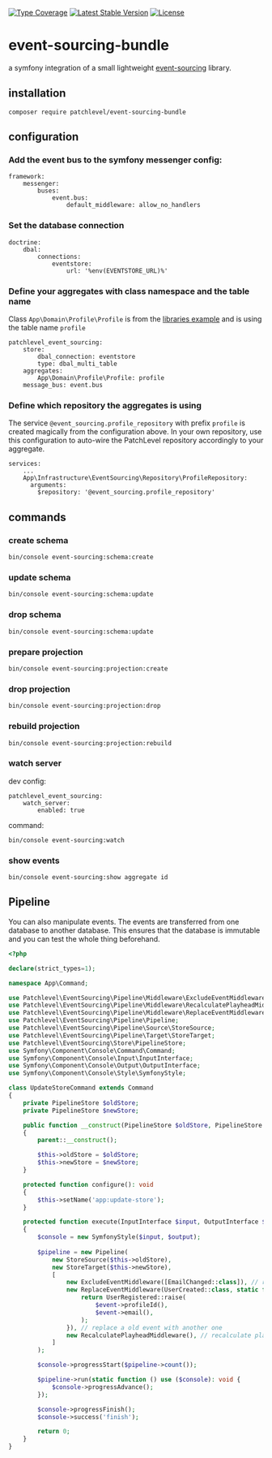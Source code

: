 [![Type Coverage](https://shepherd.dev/github/patchlevel/event-sourcing-bundle/coverage.svg)](https://shepherd.dev/github/patchlevel/event-sourcing-bundle)
[![Latest Stable Version](https://poser.pugx.org/patchlevel/event-sourcing-bundle/v)](//packagist.org/packages/patchlevel/event-sourcing-bundle)
[![License](https://poser.pugx.org/patchlevel/event-sourcing-bundle/license)](//packagist.org/packages/patchlevel/event-sourcing-bundle)

# event-sourcing-bundle

a symfony integration of a small lightweight [event-sourcing](https://github.com/patchlevel/event-sourcing) library.

## installation

```
composer require patchlevel/event-sourcing-bundle
```

## configuration

### Add the event bus to the symfony messenger config:
```
framework:
    messenger:
        buses:
            event.bus:
                default_middleware: allow_no_handlers
```

### Set the database connection 
```
doctrine:
    dbal:
        connections:
            eventstore:
                url: '%env(EVENTSTORE_URL)%'
```

### Define your aggregates with class namespace and the table name

Class `App\Domain\Profile\Profile` is from the [libraries example](https://github.com/patchlevel/event-sourcing#define-aggregates) and is using the table name `profile` 

```
patchlevel_event_sourcing:
    store:
        dbal_connection: eventstore
        type: dbal_multi_table
    aggregates:
        App\Domain\Profile\Profile: profile
    message_bus: event.bus
```

### Define which repository the aggregates is using

The service `@event_sourcing.profile_repository` with prefix `profile` is created magically from the configuration above. 
In your own repository, use this configuration to auto-wire the PatchLevel repository accordingly to your aggregate. 

```
services:
    ...
    App\Infrastructure\EventSourcing\Repository\ProfileRepository:
      arguments:
        $repository: '@event_sourcing.profile_repository'
```

## commands

### create schema

```
bin/console event-sourcing:schema:create
```

### update schema

```
bin/console event-sourcing:schema:update
```

### drop schema

```
bin/console event-sourcing:schema:update
```

### prepare projection

```
bin/console event-sourcing:projection:create
```

### drop projection

```
bin/console event-sourcing:projection:drop
```

### rebuild projection

```
bin/console event-sourcing:projection:rebuild
```

### watch server

dev config:

```
patchlevel_event_sourcing:
    watch_server:
        enabled: true
```

command:

```
bin/console event-sourcing:watch
```

### show events

```
bin/console event-sourcing:show aggregate id
```

## Pipeline

You can also manipulate events. The events are transferred from one database to another database. 
This ensures that the database is immutable and you can test the whole thing beforehand.

```php
<?php

declare(strict_types=1);

namespace App\Command;

use Patchlevel\EventSourcing\Pipeline\Middleware\ExcludeEventMiddleware;
use Patchlevel\EventSourcing\Pipeline\Middleware\RecalculatePlayheadMiddleware;
use Patchlevel\EventSourcing\Pipeline\Middleware\ReplaceEventMiddleware;
use Patchlevel\EventSourcing\Pipeline\Pipeline;
use Patchlevel\EventSourcing\Pipeline\Source\StoreSource;
use Patchlevel\EventSourcing\Pipeline\Target\StoreTarget;
use Patchlevel\EventSourcing\Store\PipelineStore;
use Symfony\Component\Console\Command\Command;
use Symfony\Component\Console\Input\InputInterface;
use Symfony\Component\Console\Output\OutputInterface;
use Symfony\Component\Console\Style\SymfonyStyle;

class UpdateStoreCommand extends Command
{
    private PipelineStore $oldStore;
    private PipelineStore $newStore;

    public function __construct(PipelineStore $oldStore, PipelineStore $newStore)
    {
        parent::__construct();

        $this->oldStore = $oldStore;
        $this->newStore = $newStore;
    }

    protected function configure(): void
    {
        $this->setName('app:update-store');
    }

    protected function execute(InputInterface $input, OutputInterface $output): int
    {
        $console = new SymfonyStyle($input, $output);
    
        $pipeline = new Pipeline(
            new StoreSource($this->oldStore),
            new StoreTarget($this->newStore),
            [
                new ExcludeEventMiddleware([EmailChanged::class]), // remove a event type
                new ReplaceEventMiddleware(UserCreated::class, static function (UserCreated $event) {
                    return UserRegistered::raise(
                        $event->profileId(),
                        $event->email(),
                    );
                }), // replace a old event with another one
                new RecalculatePlayheadMiddleware(), // recalculate playhead (because we remove an event type)
            ]
        );

        $console->progressStart($pipeline->count());

        $pipeline->run(static function () use ($console): void {
            $console->progressAdvance();
        });

        $console->progressFinish();
        $console->success('finish');

        return 0;
    }
}
```
